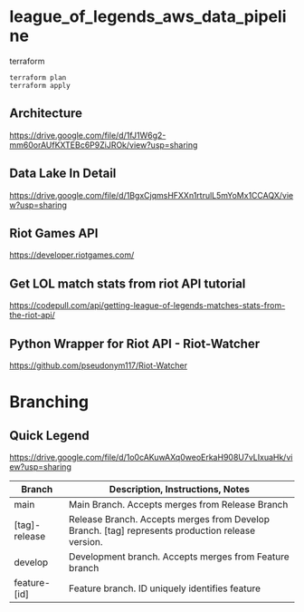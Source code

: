 # league_of_legends_aws_data_pipeline

terraform
```
terraform plan
terraform apply
```


## Architecture
<!-- https://app.diagrams.net/#G1fJ1W6g2-mm60orAUfKXTEBc6P9ZiJROk -->
https://drive.google.com/file/d/1fJ1W6g2-mm60orAUfKXTEBc6P9ZiJROk/view?usp=sharing

## Data Lake In Detail
https://drive.google.com/file/d/1BgxCjqmsHFXXn1rtrulL5mYoMx1CCAQX/view?usp=sharing

## Riot Games API
https://developer.riotgames.com/

## Get LOL match stats from riot API tutorial
https://codepull.com/api/getting-league-of-legends-matches-stats-from-the-riot-api/

## Python Wrapper for Riot API - Riot-Watcher
https://github.com/pseudonym117/Riot-Watcher


# Branching
## Quick Legend

<!-- https://app.diagrams.net/#G1o0cAKuwAXq0weoErkaH908U7vLIxuaHk -->
https://drive.google.com/file/d/1o0cAKuwAXq0weoErkaH908U7vLIxuaHk/view?usp=sharing

<table>
  <thead>
    <tr>
      <th>Branch</th>
      <th>Description, Instructions, Notes</th>
    </tr>
  </thead>
  <tbody>
    <tr>
      <td>main</td>
      <td>Main Branch. Accepts merges from Release Branch</td>
    </tr>
    <tr>
      <td>[tag]-release</td>
      <td>Release Branch. Accepts merges from Develop Branch. [tag] represents production release version.</td>
    </tr>
    <tr>
      <td>develop</td>
      <td>Development branch. Accepts merges from Feature branch</td>
    </tr>
    <tr>
      <td>feature-[id]</td>
      <td>Feature branch. ID uniquely identifies feature</td>
    </tr>
  </tbody>
</table>